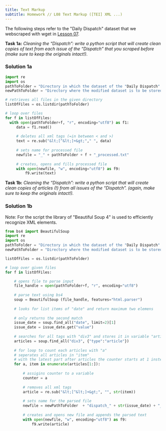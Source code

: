 ```yaml
---
title: Text Markup
subtitle: Homework // L08 Text Markup ([TEI] XML ...)
---
```

The following steps refer to the "Daily Dispatch" dataset that we webscraped with wget in [Lesson 07](https://kracauer.github.io/2019-05-07-Webscraping/).


<b>Task 1a:</b>
<i>Cleaning the “Dispatch”: write a python script that will create clean copies of text from each issue of the “Dispatch” that you scraped before (make sure to keep the originals intact!).</i>

### Solution 1a


```python
import re
import os
pathToFolder = "Directory in which the dataset of the "Daily Dispatch" is located"
newPathToFolder = "Directory where the modified dataset is to be stored"

# retrieves all files in the given directory
listOfFiles = os.listdir(pathToFolder)

# loop over files
for f in listOfFiles:
  with open(pathToFolder+f, "r", encoding="utf8") as f1:
     data = f1.read()
     
     # deletes all xml tags (=in between < and >)
     text = re.sub("&lt;[^&lt;]+&gt;"," ", data)
     
     # sets name for processed file
     newfile = "_" + pathToFolder + f + "_processed.txt"
     
     # creates, opens and fills processed file
     with open(newfile, "w", encoding="utf8") as f9:
         f9.write(text)
```

<b>Task 1b:</b>
<i>Cleaning the “Dispatch”: write a python script that will create clean copies of articles (!) from all issues of the “Dispatch”. (again, make sure to keep the originals intact!).</i>

### Solution 1b

Note: For the script the library of "Beautiful Soup 4" is used to efficiently recognize XML elements.

```python
from bs4 import BeautifulSoup
import re
import os
pathToFolder = "Directory in which the dataset of the "Daily Dispatch" is located"
newPathToFolder = "Directory where the modified dataset is to be stored"

listOfFiles = os.listdir(pathToFolder)

# loop over given files
for f in listOfFiles:

    # opens file to parse input
    file_handle = open(pathToFolder+f, "r", encoding="utf8")
    
    # parse text using bs4
    soup = BeautifulSoup (file_handle, features="html.parser")
    
    # looks for list items of "date" and return maximum two elemens
    
    # only returns the second match
    issue_date = soup.find_all("date", limit=2)[1] 
    issue_date = issue_date.get("value")
    
    # searches for all tags with "div3" and stores it in variable "articles"
    articles = soup.find_all("div3", {"type":"article"})
    
    # for loop to count each articles with "a"
    # seperates all articles in "item"
    # with the latest part after articles the counter starts at 1 instead of 0
    for a, item in enumerate(articles[1:]):
    
        # assigins counter to a variable
        counter = a
        
        # removes all xml tags
        article = re.sub("&lt;[^&lt;]+&gt;", "", str(item))
        
        # sets name for the parsed file
        newfile = newPathToFolder  + "dispatch_" + str(issue_date) + "_article_no_" + str(counter) + ".txt"
        
        # creates and opens new file and appends the parsed text
        with open(newfile, "w", encoding="utf8") as f9:
            f9.write(article)
```
